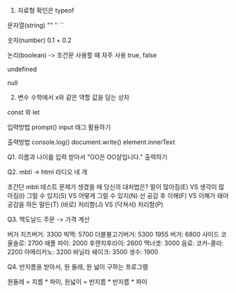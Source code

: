 1. 자료형
확인은 typeof

문자열(string)
""
''
``

숫자(number)
0.1 + 0.2

논리(boolean) -> 조건문 사용할 때 자주 사용
true, false

undefined

null

2. 변수
수학에서 x와 같은 역할
값을 담는 상자

const 와 let



입력방법
prompt()
input 태그 활용하기

출력방법
console.log()
document.write()
element.innerText

Q1. 이름과 나이를 입력 받아서 "OO은 OO살입니다." 출력하기


Q2. mbti -> html 라디오 네 개

초간단 mbti 테스트
문제가 생겼을 때 당신의 대처법은?
말이 많아짐(E) VS 생각이 많아짐(I)
그럴 수 있지(S) VS 어떻게 그럴 수 있지(N)
선 공감 후 이해(F) VS 이해가 돼야 공감을 하든 말든(T)
(바로) 처리함(J) VS (닥쳐서) 처리함(P)


Q3. 맥도날드 주문 -> 가격 계산

버거 치즈버거: 3300 빅맥: 5700 더블불고기버거: 5300 1955 버거: 6800
사이드 코울슬로: 2700 애플 파이: 2000 후렌치후라이: 2600 맥너겟: 3000
음료: 코카-콜라: 2200 아메리카노: 3200 바닐라 쉐이크: 3500 생수: 1900


Q4. 반지름을 받아서, 원 둘레, 원 넓이 구하는 프로그램

원둘레 = 지름 * 파이, 원넓이 = 반지름 * 반지름 * 파이
